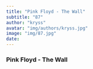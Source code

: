 ```yaml
---
title: "Pink Floyd - The Wall"
subtitle: "87"
author: "kryss"
avatar: "img/authors/kryss.jpg"
image: "img/87.jpg"
date:
---
```


### Pink Floyd - The Wall

